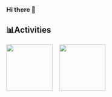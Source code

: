 ### Hi there 👋

## 📊Activities
<img style="height:122px;" src="http://mazassumnida.wtf/api/v2/generate_badge?boj=woonn97"/>&emsp;
<img style="height:122px;" src="https://github-readme-stats.vercel.app/api?username=joonwonBaek&show_icons=true&theme=buefy&line_height=21"/>
<br>
<!--
**joonwonBaek/joonwonBaek** is a ✨ _special_ ✨ repository because its `README.md` (this file) appears on your GitHub profile.

Here are some ideas to get you started:

- 🔭 I’m currently working on ...
- 🌱 I’m currently learning ...
- 👯 I’m looking to collaborate on ...
- 🤔 I’m looking for help with ...
- 💬 Ask me about ...
- 📫 How to reach me: ...
- 😄 Pronouns: ...
- ⚡ Fun fact: ...
-->
